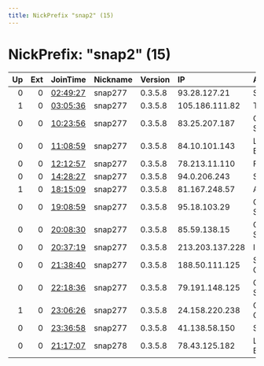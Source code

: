 ```yaml
---
title: NickPrefix "snap2" (15)
---
```


# NickPrefix: "snap2" (15)

|   Up |   Ext | JoinTime                                                                                            | Nickname   | Version   | IP              | AS                           | CC   |   ORp |   Dirp | OS    | Contact       |   eFamMembers |
|-----:|------:|:----------------------------------------------------------------------------------------------------|:-----------|:----------|:----------------|:-----------------------------|:-----|------:|-------:|:------|:--------------|--------------:|
|    0 |     0 | [02:49:27](https://metrics.torproject.org/rs.html#details/E2EAA7BFF7C89F388966C5266B527CADEBED78B5) | snap277    | 0.3.5.8   | 93.28.127.21    | SFR SA                       | fr   | 37121 |      0 | Linux | None          |             1 |
|    1 |     0 | [03:05:36](https://metrics.torproject.org/rs.html#details/BC6F42E9996D4C85F672782B9784FF3ADE80A66B) | snap277    | 0.3.5.8   | 105.186.111.82  | Telkom-Internet              | za   | 42267 |      0 | Linux | None          |             1 |
|    0 |     0 | [10:23:56](https://metrics.torproject.org/rs.html#details/8EC62B6E507255249D17DBE044DDD5C721816115) | snap277    | 0.3.5.8   | 83.25.207.187   | Orange Polska Spolka Akcyjna | pl   | 44115 |      0 | Linux | None          |             1 |
|    0 |     0 | [11:08:59](https://metrics.torproject.org/rs.html#details/4DF5F3A389349A6B1A0BB342BE0976D363BBC608) | snap277    | 0.3.5.8   | 84.10.101.143   | Liberty Global B.V.          | pl   | 38787 |      0 | Linux | None          |             1 |
|    0 |     0 | [12:12:57](https://metrics.torproject.org/rs.html#details/FCCBA543779E5DCD725FEEAABDA83AF61F8C2525) | snap277    | 0.3.5.8   | 78.213.11.110   | Free SAS                     | fr   | 33675 |      0 | Linux | None          |             1 |
|    0 |     0 | [14:28:27](https://metrics.torproject.org/rs.html#details/CAB63447B7E8A1BE3BEEA59D1EC40D40ACE2A73C) | snap277    | 0.3.5.8   | 94.0.206.243    | Sky UK Limited               | gb   | 41181 |      0 | Linux | None          |             1 |
|    1 |     0 | [18:15:09](https://metrics.torproject.org/rs.html#details/DBC45526E8F29F333F7BBEA0C66B6D54500CC84F) | snap277    | 0.3.5.8   | 81.167.248.57   | Altibox AS                   | no   | 50000 |      0 | Linux | post@rped.com |             1 |
|    0 |     0 | [19:08:59](https://metrics.torproject.org/rs.html#details/6907E9D473CD031D16612CA1EC88A37C37BE8E39) | snap277    | 0.3.5.8   | 95.18.103.29    | Orange Espagne SA            | es   | 33733 |      0 | Linux | None          |             1 |
|    0 |     0 | [20:08:30](https://metrics.torproject.org/rs.html#details/E5C7ACC7823FC597C404F65A7E4673669BBF797F) | snap277    | 0.3.5.8   | 85.59.138.15    | Orange Espagne SA            | es   | 46883 |      0 | Linux | None          |             1 |
|    0 |     0 | [20:37:19](https://metrics.torproject.org/rs.html#details/26D0BBEA9E883B07B26690B9BEFCBBB4BC102CC7) | snap277    | 0.3.5.8   | 213.203.137.228 | Irideos S.p.A.               | it   | 40749 |      0 | Linux | None          |             1 |
|    0 |     0 | [21:38:40](https://metrics.torproject.org/rs.html#details/4EAAB9C56BB2A541C5CE3E1AC57C514091F84307) | snap277    | 0.3.5.8   | 188.50.111.125  | Saudi Telecom Company JSC    | sa   | 33703 |      0 | Linux | None          |             1 |
|    0 |     0 | [22:18:36](https://metrics.torproject.org/rs.html#details/CC4A3B3DBA73773810B52EB941A7372DC160607D) | snap277    | 0.3.5.8   | 79.191.148.125  | Orange Polska Spolka Akcyjna | pl   | 37831 |      0 | Linux | None          |             1 |
|    1 |     0 | [23:06:26](https://metrics.torproject.org/rs.html#details/6C648935C27BE4AACD4FAB9A791D1D3A689FFABE) | snap277    | 0.3.5.8   | 24.158.220.238  | Charter Communications       | us   | 36517 |      0 | Linux | None          |             1 |
|    0 |     0 | [23:36:58](https://metrics.torproject.org/rs.html#details/1B286A557949CBBC01D64ADC3822BB93726E0377) | snap277    | 0.3.5.8   | 41.138.58.150   | SONITEL                      | ne   | 38487 |      0 | Linux | None          |             1 |
|    0 |     0 | [21:17:07](https://metrics.torproject.org/rs.html#details/A5175DE7A76BE5611CB9C5948921E673D1237FD6) | snap278    | 0.3.5.8   | 78.43.125.182   | Liberty Global B.V.          | de   | 42336 |      0 | Linux | None          |             1 |
